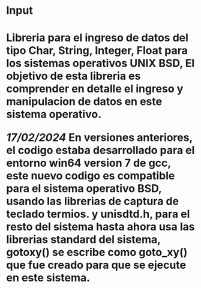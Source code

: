 <h1>Input<h1>

<p><span>
Libreria para el ingreso de datos del tipo Char, String, Integer, Float para 
los sistemas operativos UNIX BSD, El objetivo de esta libreria es comprender
en detalle el ingreso y manipulacion de datos en este sistema operativo.
</span></span>

<p><span>
<i>17/02/2024</i>
En versiones anteriores, el codigo estaba desarrollado para el entorno win64
version 7 de gcc, este nuevo codigo es compatible para el sistema operativo BSD, usando las librerias de captura de teclado termios. y unisdtd.h, para
el resto del sistema hasta ahora usa las librerias standard del sistema, gotoxy() se escribe como goto_xy() que fue creado para que se ejecute en este sistema.
</p></span>

